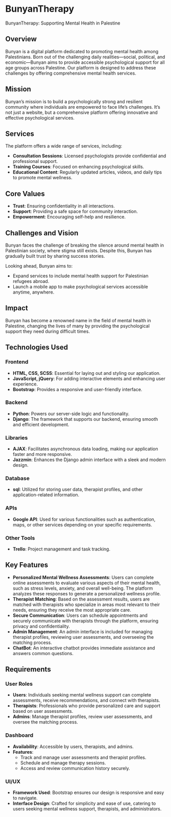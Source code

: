# BunyanTherapy

BunyanTherapy: Supporting Mental Health in Palestine

## Overview

Bunyan is a digital platform dedicated to promoting mental health among Palestinians. Born out of the challenging daily realities—social, political, and economic—Bunyan aims to provide accessible psychological support for all age groups across Palestine. Our platform is designed to address these challenges by offering comprehensive mental health services.

## Mission

Bunyan’s mission is to build a psychologically strong and resilient community where individuals are empowered to face life’s challenges. It’s not just a website, but a comprehensive platform offering innovative and effective psychological services.

## Services

The platform offers a wide range of services, including:

- **Consultation Sessions**: Licensed psychologists provide confidential and professional support.
- **Training Courses**: Focused on enhancing psychological skills.
- **Educational Content**: Regularly updated articles, videos, and daily tips to promote mental wellness.

## Core Values

- **Trust**: Ensuring confidentiality in all interactions.
- **Support**: Providing a safe space for community interaction.
- **Empowerment**: Encouraging self-help and resilience.

## Challenges and Vision

Bunyan faces the challenge of breaking the silence around mental health in Palestinian society, where stigma still exists. Despite this, Bunyan has gradually built trust by sharing success stories.

Looking ahead, Bunyan aims to:

- Expand services to include mental health support for Palestinian refugees abroad.
- Launch a mobile app to make psychological services accessible anytime, anywhere.

## Impact

Bunyan has become a renowned name in the field of mental health in Palestine, changing the lives of many by providing the psychological support they need during difficult times.

## Technologies Used

### Frontend
- **HTML, CSS, SCSS**: Essential for laying out and styling our application.
- **JavaScript, jQuery**: For adding interactive elements and enhancing user experience.
- **Bootstrap**: Provides a responsive and user-friendly interface.

### Backend
- **Python**: Powers our server-side logic and functionality.
- **Django**: The framework that supports our backend, ensuring smooth and efficient development.

### Libraries
- **AJAX**: Facilitates asynchronous data loading, making our application faster and more responsive.
- **Jazzmin**: Enhances the Django admin interface with a sleek and modern design.

### Database
- **sql**: Utilized for storing user data, therapist profiles, and other application-related information.

### APIs
- **Google API**: Used for various functionalities such as authentication, maps, or other services depending on your specific requirements.

### Other Tools
- **Trello**: Project management and task tracking.

## Key Features

- **Personalized Mental Wellness Assessments**: Users can complete online assessments to evaluate various aspects of their mental health, such as stress levels, anxiety, and overall well-being. The platform analyzes these responses to generate a personalized wellness profile.
- **Therapist Matching**: Based on the assessment results, users are matched with therapists who specialize in areas most relevant to their needs, ensuring they receive the most appropriate care.
- **Secure Communication**: Users can schedule appointments and securely communicate with therapists through the platform, ensuring privacy and confidentiality.
- **Admin Management**: An admin interface is included for managing therapist profiles, reviewing user assessments, and overseeing the matching process.
- **ChatBot**: An interactive chatbot provides immediate assistance and answers common questions.

## Requirements

### User Roles
- **Users**: Individuals seeking mental wellness support can complete assessments, receive recommendations, and connect with therapists.
- **Therapists**: Professionals who provide personalized care and support based on user assessments.
- **Admins**: Manage therapist profiles, review user assessments, and oversee the matching process.

### Dashboard
- **Availability**: Accessible by users, therapists, and admins.
- **Features**:
  - Track and manage user assessments and therapist profiles.
  - Schedule and manage therapy sessions.
  - Access and review communication history securely.

### UI/UX
- **Framework Used**: Bootstrap ensures our design is responsive and easy to navigate.
- **Interface Design**: Crafted for simplicity and ease of use, catering to users seeking mental wellness support, therapists, and administrators.


